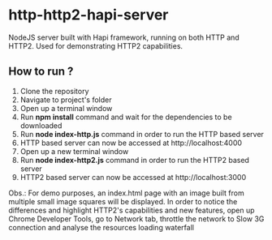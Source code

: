# http-http2-hapi-server
NodeJS server built with Hapi framework, running on both HTTP and HTTP2. Used for demonstrating HTTP2 capabilities.

## How to run ?

1.  Clone the repository
2.  Navigate to project's folder
3.  Open up a terminal window
4.  Run **npm install** command and wait for the dependencies to be downloaded
5.  Run **node index-http.js** command in order to run the HTTP based server 
6.  HTTP based server can now be accessed at http://localhost:4000
7.  Open up a new terminal window
8.  Run **node index-http2.js** command in order to run the HTTP2 based server  
9.  HTTP2 based server can now be accessed at http://localhost:3000

Obs.: For demo purposes, an index.html page with an image built from multiple small image squares will be displayed. 
In order to notice the differences and highlight HTTP2's capabilities and new features, open up Chrome Developer Tools, go to Network tab,
throttle the network to Slow 3G connection and analyse the resources loading waterfall
